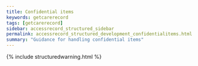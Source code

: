 ```yaml
---
title: Confidential items
keywords: getcarerecord
tags: [getcarerecord]
sidebar: accessrecord_structured_sidebar
permalink: accessrecord_structured_development_confidentialitems.html
summary: "Guidance for handling confidential items"
---
```


{% include structuredwarning.html %}

